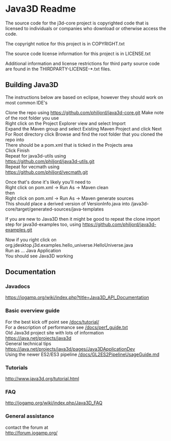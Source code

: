 Java3D Readme
===
The source code for the j3d-core project is copyrighted code that is
licensed to individuals or companies who download or otherwise access
the code.

The copyright notice for this project is in COPYRIGHT.txt

The source code license information for this project is in LICENSE.txt

Additional information and license restrictions for third party source
code are found in the THIRDPARTY-LICENSE-*.txt files.

## Building Java3D

The instructions below are based on eclipse, however they should work on most common IDE's

Clone the repo using 
https://github.com/philjord/java3d-core.git
Make note of the root folder you use  
Right click on the Project Explorer view and select Import  
Expand the Maven group and select Existing Maven Project and click Next  
For Root directory click Browse and find the root folder that you cloned the repo into  
There should be a pom.xml that is ticked in the Projects area  
Click Finish  
Repeat for java3d-utils using  
https://github.com/philjord/java3d-utils.git  
Repeat for vecmath using  
https://github.com/philjord/vecmath.git  

Once that's done it's likely you'll need to  
Right click on pom.xml -> Run As -> Maven clean  
then  
Right click on pom.xml -> Run As -> Maven generate sources  
This should place a derived version of VersionInfo.java into /java3d-core/target/generated-sources/java-templates


If you are new to Java3D then it might be good to repeat the clone import step for java3d-examples too, using
https://github.com/philjord/java3d-examples.git 

Now if you right click on  
org.jdesktop.j3d.examples.hello_universe.HelloUniverse.java  
Run as ... Java Application  
You should see Java3D working  

## Documentation  

### Javadocs  

https://jogamp.org/wiki/index.php?title=Java3D_API_Documentation  

### Basic overview guide  

For the best kick off point see [/docs/tutorial/](/docs/tutorial/)   
For a description of performance see [/docs/perf_guide.txt](/docs/perf_guide.txt)  
Old Java3d project site with lots of information <https://java.net/projects/java3d>   
General technical tips <https://java.net/projects/java3d/pages/Java3DApplicationDev>  
Using the newer ES2/ES3 pipeline [/docs/GL2ES2PipelineUsageGuide.md](/docs/GL2ES2PipelineUsageGuide.md)   

### Tutorials  
  
<http://www.java3d.org/tutorial.html>  

### FAQ  
  
<http://jogamp.org/wiki/index.php/Java3D_FAQ>  

### General assistance  
contact the forum at  
<http://forum.jogamp.org/>  
